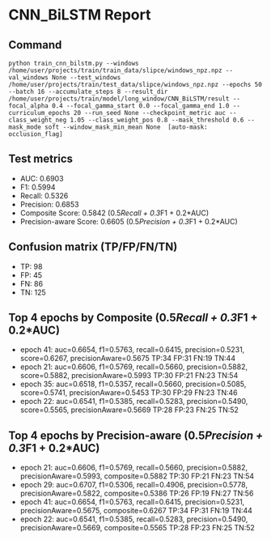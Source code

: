 # CNN_BiLSTM Report

## Command
```
python train_cnn_bilstm.py --windows /home/user/projects/train/train_data/slipce/windows_npz.npz --val_windows None --test_windows /home/user/projects/train/test_data/slipce/windows_npz.npz --epochs 50 --batch 16 --accumulate_steps 8 --result_dir /home/user/projects/train/model/long_window/CNN_BiLSTM/result --focal_alpha 0.4 --focal_gamma_start 0.0 --focal_gamma_end 1.0 --curriculum_epochs 20 --run_seed None --checkpoint_metric auc --class_weight_neg 1.05 --class_weight_pos 0.8 --mask_threshold 0.6 --mask_mode soft --window_mask_min_mean None  [auto-mask: occlusion_flag]
```

## Test metrics
- AUC: 0.6903
- F1: 0.5994
- Recall: 0.5326
- Precision: 0.6853
- Composite Score: 0.5842 (0.5*Recall + 0.3*F1 + 0.2*AUC)
- Precision-aware Score: 0.6605 (0.5*Precision + 0.3*F1 + 0.2*AUC)
## Confusion matrix (TP/FP/FN/TN)
- TP: 98
- FP: 45
- FN: 86
- TN: 125

## Top 4 epochs by Composite (0.5*Recall + 0.3*F1 + 0.2*AUC)
- epoch 41: auc=0.6654, f1=0.5763, recall=0.6415, precision=0.5231, score=0.6267, precisionAware=0.5675  TP:34 FP:31 FN:19 TN:44
- epoch 21: auc=0.6606, f1=0.5769, recall=0.5660, precision=0.5882, score=0.5882, precisionAware=0.5993  TP:30 FP:21 FN:23 TN:54
- epoch 35: auc=0.6518, f1=0.5357, recall=0.5660, precision=0.5085, score=0.5741, precisionAware=0.5453  TP:30 FP:29 FN:23 TN:46
- epoch 22: auc=0.6541, f1=0.5385, recall=0.5283, precision=0.5490, score=0.5565, precisionAware=0.5669  TP:28 FP:23 FN:25 TN:52

## Top 4 epochs by Precision-aware (0.5*Precision + 0.3*F1 + 0.2*AUC)
- epoch 21: auc=0.6606, f1=0.5769, recall=0.5660, precision=0.5882, precisionAware=0.5993, composite=0.5882  TP:30 FP:21 FN:23 TN:54
- epoch 29: auc=0.6707, f1=0.5306, recall=0.4906, precision=0.5778, precisionAware=0.5822, composite=0.5386  TP:26 FP:19 FN:27 TN:56
- epoch 41: auc=0.6654, f1=0.5763, recall=0.6415, precision=0.5231, precisionAware=0.5675, composite=0.6267  TP:34 FP:31 FN:19 TN:44
- epoch 22: auc=0.6541, f1=0.5385, recall=0.5283, precision=0.5490, precisionAware=0.5669, composite=0.5565  TP:28 FP:23 FN:25 TN:52
